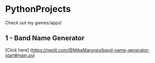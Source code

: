 # PythonProjects

Check out my games/apps!

## 1 - Band Name Generator
[Click here] (https://replit.com/@MikeMaroney/band-name-generator-start#main.py)
